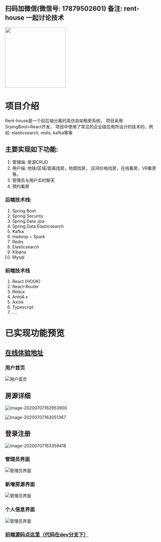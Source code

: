 ## 扫码加微信(微信号: 17879502601) 备注: rent-house 一起讨论技术

<img src="images/qrcode.jpg" width="200" height="200">



# **项目介绍**
Rent-house是一个前后端分离的高仿自如租房系统， 项目采用SrpingBoot+React开发， 项目中使用了常见的企业级应用所设计的技术的，例如: elasticsearch, redis, kafka等等
## 主要实现如下功能:
1. 管理端: 房源CRUD
2. 用户端: 地铁/区域/距离找房，地图找房， 区间价格找房，在线看房，VR看房等。
3. 管理员与用户实时聊天
4. 预约看房

### 后端技术栈: 
1. Spring Boot
2. Spring Security 
3. Spring Data Jpa 
4. Spring Data Elasticsearch 
5. Kafka 
6. Hadoop + Spark 
7. Redis
8. Elasticsearch
9. Kibana
10. Mysql
### 前端技术栈
1. React (HOOK)
2. React-Router
3. Redux
4. Antd4.x
5. Axios
6. Typescript
7. ....
# 已实现功能预览

## [在线体验地址](http://house.touchfish.top/client/home)

### 用户首页
![用户首页](images/client-filter.jpg)
## 房源详细

![image-20200707162953900](images/image-20200707162953900.png)

![image-20200707163051367](images/image-20200707163051367.png)

## 登录注册

![image-20200707163359418](images/image-20200707163359418.png)



### 管理员界面

![管理员界面](images/admin-list.jpg)
### 新增房源界面
![管理员界面](images/add-house-form.jpg)
### 个人信息界面
![管理员界面](images/profile-edit.jpg)

### [前端源码点这里（代码在dev分支下）](https://github.com/night-233/rent-house-admin)
